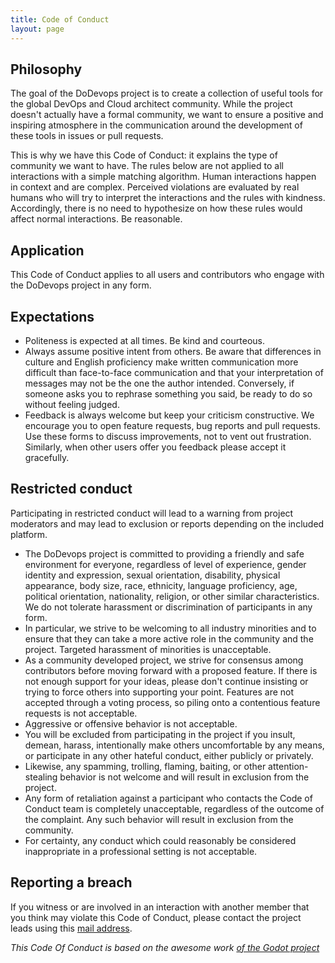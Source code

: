 ```yaml
---
title: Code of Conduct
layout: page
---
```


## Philosophy

The goal of the DoDevops project is to create a collection of useful tools for the global DevOps and Cloud architect
community. While the project doesn't actually have a formal community, we want to ensure a positive and inspiring 
atmosphere in the communication around the development of these tools in issues or pull requests.

This is why we have this Code of Conduct: it explains the type of community we want to have. The rules below are not
applied to all interactions with a simple matching algorithm. Human interactions happen in context and are complex.
Perceived violations are evaluated by real humans who will try to interpret the interactions and the rules with 
kindness. Accordingly, there is no need to hypothesize on how these rules would affect normal interactions. Be 
reasonable.

## Application

This Code of Conduct applies to all users and contributors who engage with the DoDevops project in any form.

## Expectations

* Politeness is expected at all times. Be kind and courteous.
* Always assume positive intent from others. Be aware that differences in culture and English proficiency make 
  written communication more difficult than face-to-face communication and that your interpretation of messages may 
  not be the one the author intended. Conversely, if someone asks you to rephrase something you said, be ready to do so 
  without feeling judged.
* Feedback is always welcome but keep your criticism constructive. We encourage you to open feature requests, bug 
  reports and pull requests. Use these forms to discuss improvements, not to vent out frustration. Similarly, when 
  other users offer you feedback please accept it gracefully. 

## Restricted conduct

Participating in restricted conduct will lead to a warning from project moderators and may lead to exclusion or reports
depending on the included platform.

* The DoDevops project is committed to providing a friendly and safe environment for everyone, regardless of level of
  experience, gender identity and expression, sexual orientation, disability, physical appearance, body size, race, 
  ethnicity, language proficiency, age, political orientation, nationality, religion, or other similar characteristics.
  We do not tolerate harassment or discrimination of participants in any form.
* In particular, we strive to be welcoming to all industry minorities and to ensure that they can take a more active 
  role in the community and the project. Targeted harassment of minorities is unacceptable.
* As a community developed project, we strive for consensus among contributors before moving forward with a proposed 
  feature. If there is not enough support for your ideas, please don't continue insisting or trying to force others
  into supporting your point. Features are not accepted through a voting process, so piling onto a contentious feature 
  requests is not acceptable.
* Aggressive or offensive behavior is not acceptable.
* You will be excluded from participating in the project if you insult, demean, harass, intentionally make others
  uncomfortable by any means, or participate in any other hateful conduct, either publicly or privately.
* Likewise, any spamming, trolling, flaming, baiting, or other attention-stealing behavior is not welcome and will 
  result in exclusion from the project.
* Any form of retaliation against a participant who contacts the Code of Conduct team is completely unacceptable,
  regardless of the outcome of the complaint. Any such behavior will result in exclusion from the community.
* For certainty, any conduct which could reasonably be considered inappropriate in a professional setting is not
  acceptable.

## Reporting a breach

If you witness or are involved in an interaction with another member that you think may violate this Code of Conduct,
please contact the project leads using this [mail address](conduct-breach@dodevops.io).

*This Code Of Conduct is based on the awesome work [of the Godot project](https://godotengine.org/code-of-conduct)*
